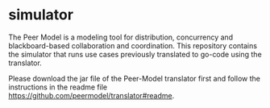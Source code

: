 # simulator
The Peer Model is a modeling tool for distribution, concurrency and blackboard-based collaboration and coordination.
This repository contains the simulator that runs use cases previously translated to go-code using the translator.

Please download the jar file of the Peer-Model translator first and follow the instructions in the readme file https://github.com/peermodel/translator#readme.


